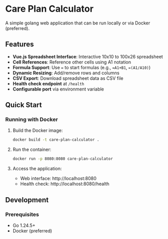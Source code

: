 # Care Plan Calculator

A simple golang web application that can be run locally or via Docker (preferred).

## Features

- **Vue.js Spreadsheet Interface**: Interactive 10x10 to 100x26 spreadsheet
- **Cell References**: Reference other cells using A1 notation
- **Formula Support**: Use `=` to start formulas (e.g., `=A1+B1`, `=(A1/A10)`)
- **Dynamic Resizing**: Add/remove rows and columns
- **CSV Export**: Download spreadsheet data as CSV file
- **Health check endpoint** at `/health`
- **Configurable port** via environment variable

## Quick Start

### Running with Docker

1. Build the Docker image:
   ```bash
   docker build -t care-plan-calculator .
   ```

2. Run the container:
   ```bash
   docker run -p 8080:8080 care-plan-calculator
   ```

3. Access the application:
   - Web interface: http://localhost:8080
   - Health check: http://localhost:8080/health

## Development

### Prerequisites
- Go 1.24.5+
- Docker (preferred)